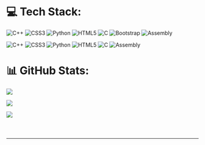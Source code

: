 # 💻 Tech Stack:
 

![C++](https://img.shields.io/badge/c++-%2300599C.svg?style=flat&logo=c%2B%2B&logoColor=white) ![CSS3](https://img.shields.io/badge/css3-%231572B6.svg?style=flat&logo=css3&logoColor=white) ![Python](https://img.shields.io/badge/python-3670A0?style=flat&logo=python&logoColor=ffdd54) ![HTML5](https://img.shields.io/badge/html5-%23E34F26.svg?style=flat&logo=html5&logoColor=white) ![C](https://img.shields.io/badge/c-%2300599C.svg?style=flat&logo=c&logoColor=white) ![Bootstrap](https://img.shields.io/badge/bootstrap-%23563D7C.svg?style=flat&logo=bootstrap&logoColor=white) ![Assembly](https://img.shields.io/badge/-ASM-blue)
 

![C++](https://img.shields.io/badge/c++-%2300599C.svg?style=flat&logo=c%2B%2B&logoColor=white) ![CSS3](https://img.shields.io/badge/css3-%231572B6.svg?style=flat&logo=css3&logoColor=white) ![Python](https://img.shields.io/badge/python-3670A0?style=flat&logo=python&logoColor=ffdd54) ![HTML5](https://img.shields.io/badge/html5-%23E34F26.svg?style=flat&logo=html5&logoColor=white) ![C](https://img.shields.io/badge/c-%2300599C.svg?style=flat&logo=c&logoColor=white) ![Assembly](https://img.shields.io/badge/-ASM-blue)
 
# 📊 GitHub Stats:
 
![](https://github-readme-stats.vercel.app/api?username=FlexTapeDev&theme=tokyonight&hide_border=false&include_all_commits=false&count_private=false)<br/>
 
![](https://github-readme-streak-stats.herokuapp.com/?user=FlexTapeDev&theme=tokyonight&hide_border=false)<br/>


![](https://github-readme-stats.vercel.app/api/top-langs/?username=FlexTapeDev&theme=github_dark&hide_border=true&include_all_commits=true&count_private=true&layout=compact)

<br clear="both">

###
---
